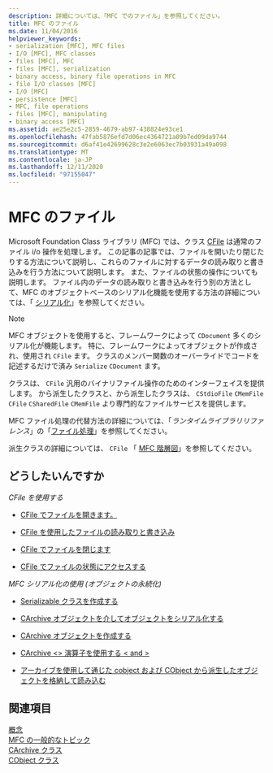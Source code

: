 ```yaml
---
description: 詳細については、「MFC でのファイル」を参照してください。
title: MFC のファイル
ms.date: 11/04/2016
helpviewer_keywords:
- serialization [MFC], MFC files
- I/O [MFC], MFC classes
- files [MFC], MFC
- files [MFC], serialization
- binary access, binary file operations in MFC
- file I/O classes [MFC]
- I/O [MFC]
- persistence [MFC]
- MFC, file operations
- files [MFC], manipulating
- binary access [MFC]
ms.assetid: ae25e2c5-2859-4679-ab97-438824e93ce1
ms.openlocfilehash: 47fab5876efd7d06ec4364721a09b7ed09da9744
ms.sourcegitcommit: d6af41e42699628c3e2e6063ec7b03931a49a098
ms.translationtype: MT
ms.contentlocale: ja-JP
ms.lasthandoff: 12/11/2020
ms.locfileid: "97155047"
---
```

# <a name="files-in-mfc"></a>MFC のファイル

Microsoft Foundation Class ライブラリ (MFC) では、クラス [CFile](reference/cfile-class.md) は通常のファイル i/o 操作を処理します。 この記事の記事では、ファイルを開いたり閉じたりする方法について説明し、これらのファイルに対するデータの読み取りと書き込みを行う方法について説明します。 また、ファイルの状態の操作についても説明します。 ファイル内のデータの読み取りと書き込みを行う別の方法として、MFC のオブジェクトベースのシリアル化機能を使用する方法の詳細については、「 [シリアル化](serialization-in-mfc.md)」を参照してください。

> [!NOTE]
> MFC オブジェクトを使用すると、フレームワークによって `CDocument` 多くのシリアル化が機能します。 特に、フレームワークによってオブジェクトが作成され、使用され `CFile` ます。 クラスのメンバー関数のオーバーライドでコードを記述するだけで済み `Serialize` `CDocument` ます。

クラスは、 `CFile` 汎用のバイナリファイル操作のためのインターフェイスを提供します。 から派生したクラスと、から派生したクラスは、 `CStdioFile` `CMemFile` `CFile` `CSharedFile` `CMemFile` より専門的なファイルサービスを提供します。

MFC ファイル処理の代替方法の詳細については、「*ランタイムライブラリリファレンス*」の「[ファイル処理](../c-runtime-library/file-handling.md)」を参照してください。

派生クラスの詳細については、 `CFile` 「 [MFC 階層図](hierarchy-chart.md)」を参照してください。

## <a name="what-do-you-want-to-do"></a>どうしたいんですか

*CFile を使用する*

- [CFile でファイルを開きます。](opening-files.md)

- [CFile を使用したファイルの読み取りと書き込み](reading-and-writing-files.md)

- [CFile でファイルを閉じます](closing-files.md)

- [CFile でファイルの状態にアクセスする](accessing-file-status.md)

*MFC シリアル化の使用 (オブジェクトの永続化)*

- [Serializable クラスを作成する](serialization-making-a-serializable-class.md)

- [CArchive オブジェクトを介してオブジェクトをシリアル化する](serialization-serializing-an-object.md)

- [CArchive オブジェクトを作成する](two-ways-to-create-a-carchive-object.md)

- [CArchive <> 演算子を使用する \< and >](using-the-carchive-output-and-input-operators.md)

- [アーカイブを使用して通じた cobject および CObject から派生したオブジェクトを格納して読み込む](storing-and-loading-cobjects-via-an-archive.md)

## <a name="see-also"></a>関連項目

[概念](mfc-concepts.md)<br/>
[MFC の一般的なトピック](general-mfc-topics.md)<br/>
[CArchive クラス](reference/carchive-class.md)<br/>
[CObject クラス](reference/cobject-class.md)

